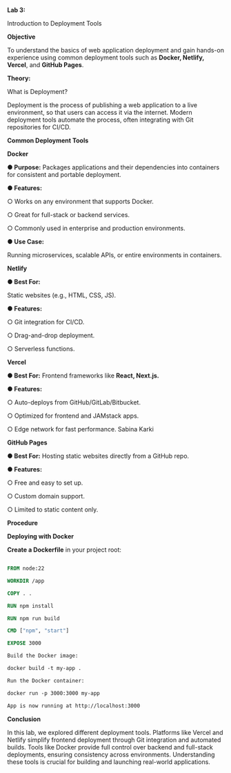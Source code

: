 **Lab 3:** 

 Introduction to Deployment Tools 

**Objective**

 To understand the basics of web application deployment and gain hands-on experience using common deployment tools such as **Docker, Netlify, Vercel**, and **GitHub Pages**. 

**Theory:**

What is Deployment?

Deployment is the process of publishing a web application to a live environment, so that users can 
access it via the internet. Modern deployment tools automate the process, often integrating with Git 
repositories for CI/CD.

**Common Deployment Tools** 

**Docker**

**● Purpose:** Packages applications and their dependencies into containers for consistent and 
portable deployment. 

**● Features:** 

   ○ Works on any environment that supports Docker. 

○ Great for full-stack or backend services. 

○ Commonly used in enterprise and production environments. 

**● Use Case:**

 Running microservices, scalable APIs, or entire environments in containers. 

**Netlify** 

**● Best For:** 

Static websites (e.g., HTML, CSS, JS). 

**● Features:** 

○ Git integration for CI/CD.

○ Drag-and-drop deployment. 

○ Serverless functions. 

**Vercel**

**● Best For:** Frontend frameworks like **React, Next.js.** 

**● Features:**

○ Auto-deploys from GitHub/GitLab/Bitbucket.

○ Optimized for frontend and JAMstack apps. 

○ Edge network for fast performance. 
Sabina Karki

**GitHub Pages** 

**● Best For:** Hosting static websites directly from a GitHub repo. 

**● Features:** 

○ Free and easy to set up. 

○ Custom domain support. 

○ Limited to static content only. 

**Procedure** 

**Deploying with Docker**

**Create a Dockerfile** in your project root: 

```Dockerfile 

FROM node:22 

WORKDIR /app 

COPY . . 

RUN npm install 

RUN npm run build 

CMD ["npm", "start"] 

EXPOSE 3000 

Build the Docker image: 

docker build -t my-app . 

Run the Docker container:

docker run -p 3000:3000 my-app 

App is now running at http://localhost:3000 
```
**Conclusion**

In this lab, we explored different deployment tools. Platforms like Vercel and Netlify simplify 
frontend deployment through Git integration and automated builds. Tools like Docker provide full 
control over backend and full-stack deployments, ensuring consistency across environments. 
Understanding these tools is crucial for building and launching real-world applications.